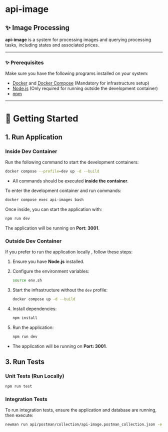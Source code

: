 # api-image

## ✨ Image Processing

**api-image** is a system for processing images and querying processing tasks, including states and associated prices.

---

### ✨ Prerequisites

Make sure you have the following programs installed on your system:

- [Docker](https://www.docker.com/) and [Docker Compose](https://docs.docker.com/compose/) (Mandatory for infrastructure setup)
- [Node.js](https://nodejs.org/) (Only required for running outside the development container)
- [npm](https://www.npmjs.com/)

---

# 🚀 Getting Started

## 1. **Run Application**

### Inside Dev Container

Run the following command to start the development containers:

```bash
docker compose --profile=dev up -d --build
```
- All commands should be executed **inside the container**.

To enter the development container and run commands:

```bash
docker compose exec api-images bash
```

Once inside, you can start the application with:

```bash
npm run dev
```

The application will be running on **Port: 3001**.

### Outside Dev Container

If you prefer to run the application locally , follow these steps:

1. Ensure you have **Node.js** installed.
2. Configure the environment variables:

   ```bash
   source env.sh
   ```

3. Start the infrastructure without the `dev` profile:

   ```bash
   docker compose up -d --build
   ```

4. Install dependencies:

   ```bash
   npm install
   ```

5. Run the application:

   ```bash
   npm run dev
   ```

- The application will be running on **Port: 3001**.

## 3. **Run Tests**

### Unit Tests (Run Locally)

```bash
npm run test
```

### Integration Tests

To run integration tests, ensure the application and database are running, then execute:

```bash
newman run api/postman/collection/api-image.postman_collection.json -e api/postman/environment/api-image.enviroment.postman_environment.json
```

